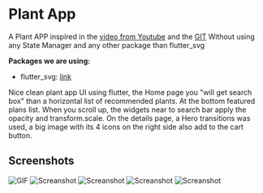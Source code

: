 # Plant App

A Plant APP inspired in the [video from Youtube](https://youtu.be/LN668OAUrK4) and the [GIT](https://github.com/abuanwar072/Plant-App-Flutter-UI)
Without using any State Manager and any other package than flutter_svg

**Packages we are using:**

- flutter_svg: [link](https://pub.dev/packages/flutter_svg)

Nice clean plant app UI using flutter, the Home page you "will get search box" than a horizontal list of recommended plants. At the bottom featured plans list.
When you scroll up, the widgets near to search bar apply the opacity and transform.scale.
On the details page, a Hero transitions was used, a big image with its 4 icons on the right side also add to the cart button.

## Screenshots
![GIF](https://github.com/laguierre/plant_app/blob/master/screenshots/plant%20app.gif)
![Screanshot](https://github.com/laguierre/plant_app/blob/master/screenshots/2.png)
![Screanshot](https://github.com/laguierre/plant_app/blob/master/screenshots/3.png)
![Screanshot](https://github.com/laguierre/plant_app/blob/master/screenshots/4.png)
![Screanshot](https://github.com/laguierre/plant_app/blob/master/screenshots/5.png)